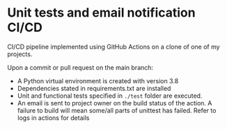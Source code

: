 # Unit tests and email notification CI/CD

CI/CD pipeline implemented using GitHub Actions on a clone of one of my projects.

Upon a commit or pull request on the main branch:

* A Python virtual environment is created with version 3.8
* Dependencies stated in requirements.txt are installed
* Unit and functional tests specified in <code>./test</code> folder are executed.
* An email is sent to project owner on the build status of the action. A failure to build will mean some/all parts of unittest has failed. Refer to logs in actions for details
